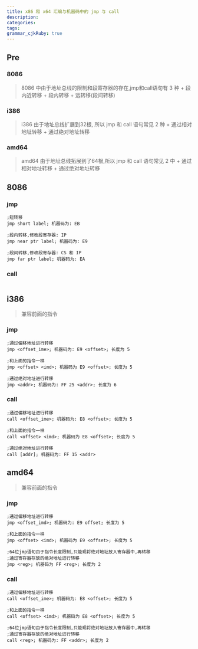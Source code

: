 ```yaml
---
title: x86 和 x64 汇编与机器码中的 jmp 与 call
description: 
categories:
tags: 
grammar_cjkRuby: true
---
```


## Pre
### 8086
> 8086 中由于地址总线的限制和段寄存器的存在,jmp和call语句有 3 种
	+ 段内近转移
	+ 段内转移
	+ 远转移(段间转移)

### i386
> i386 由于地址总线扩展到32根, 所以 jmp 和 call 语句常见 2 种
	+ 通过相对地址转移
	+ 通过绝对地址转移

### amd64
> amd64 由于地址总线拓展到了64根,所以 jmp 和 call 语句常见 2 中
	+ 通过相对地址转移
	+ 通过绝对地址转移

## 8086

### jmp

```x86asm
;短转移
jmp short label; 机器码为: EB 

;段内转移,修改段寄存器: IP
jmp near ptr label; 机器码为: E9 

;段间转移,修改段寄存器: CS 和 IP
jmp far ptr label; 机器码为: EA 

```

### call
```x86asm

```


## i386
> 兼容前面的指令
### jmp
```x86asm
;通过偏移地址进行转移
jmp <offset_ime>; 机器码为: E9 <offset>; 长度为 5

;和上面的指令一样
jmp <offset> <imd>; 机器码为 E9 <offset>; 长度为 5

;通过绝对地址进行转移
jmp <addr>; 机器码为: FF 25 <addr>; 长度为 6

```
### call

```x86asm
;通过偏移地址进行转移
call <offset_ime>; 机器码为: E8 <offset>; 长度为 5

;和上面的指令一样
call <offset> <imd>; 机器码为 E8 <offset>; 长度为 5

;通过绝对地址进行转移
call [addr]; 机器码为: FF 15 <addr>
```


## amd64
> 兼容前面的指令

### jmp
```x86asm
;通过偏移地址进行转移
jmp <offset_imd>; 机器码为: E9 offset; 长度为 5

;和上面的指令一样
jmp <offset> <imd>; 机器码为 E9 <offset>; 长度为 5

;64位jmp语句由于指令长度限制,只能现将绝对地址放入寄存器中,再转移
;通过寄存器存放的绝对地址进行转移
jmp <reg>; 机器码为 FF <reg>; 长度为 2
```

### call
```x86asm
;通过偏移地址进行转移
call <offset_ime>; 机器码为: E8 <offset>; 长度为 5

;和上面的指令一样
call <offset> <imd>; 机器码为 E8 <offset>; 长度为 5

;64位jmp语句由于指令长度限制,只能现将绝对地址放入寄存器中,再转移
;通过寄存器存放的绝对地址进行转移
call <reg>; 机器码为: FF <addr>; 长度为 2

```
